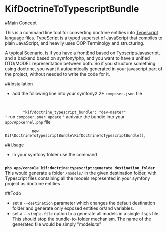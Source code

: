 KifDoctrineToTypescriptBundle
=============================

#Main Concept

This is a command line tool for converting doctrine entities into [Typescript](http://www.typescriptlang.org/) language files.
TypeScript is a typed superset of JavaScript that compiles to plain JavaScript, and heavily uses OOP-Terminolgy and structuring.

A typical Scenario, is if you have a frontEnd based on Typscript/Javascript, and a backend based on symfony/php, and you want to have
a unified DTO/MODEL     representation between both. So if you structure something using doctrine, you want it autoamtically generated
in your javascript part of the project, without needed to write the code for it.



##Installation

* add the following line into your symfony2.2+ <code>composer.json</code> file
<br>
<code>
        "kif/doctrine_typescript_bundle": "dev-master"
</code>
* run <code>composer.phar update</code>
* activate the bundle into your <code>app/AppKernel.php</code> file
<br>
<code>
            new Kif\DoctrineToTypescriptBundle\KifDoctrineToTypescriptBundle(),
</code>


##Usage

* in your symfony folder use the command
<code>
<strong>php app/console kif:doctrine:typescript:generate destination_folder</strong>
</code>
This would generate a folder <code>/models/</code> in the given destination folder, with Typescript files containing all the models
represented in your symfony project as doctrine entities



##Todo
* set a <code>--destination</code> parameter which changes the default destination folder
and generate only exposed entities or/and variables.
* set a <code>--single-file</code> option to a generate all models in a single .ts/js file. 
This should stop the bundle-to-folder mechanism. The name of the generated file would be simply "models.ts"

